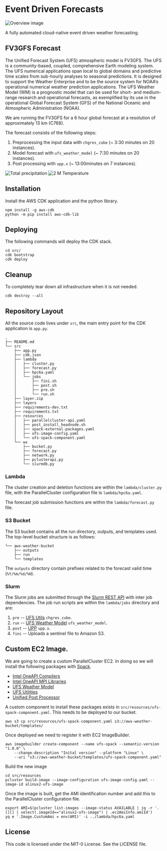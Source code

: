 # Event Driven Forecasts

![Overview image](./event_driven_weather_forecast.png)

A fully automated cloud-native event driven weather forecasting.

## FV3GFS Forecast

The Unified Forecast System (UFS) atmospheric model is FV3GFS. The UFS is a community-based, coupled, comprehensive Earth modeling system.
The UFS numerical applications span local to global domains and predictive time scales from sub-hourly analyses to seasonal predictions.
It is designed to support the Weather Enterprise and to be the source system for NOAA‘s operational numerical weather prediction applications.
The UFS Weather Model (WM) is a prognostic model that can be used for short- and medium-range research and operational forecasts, as exemplified by
its use in the operational Global Forecast System (GFS) of the National Oceanic and Atmospheric Administration (NOAA).

We are running the FV3GFS for a 6 hour global forecast at a resolution of approximately 13 km (C768).

The forecast consists of the following steps:

1. Preprocessing the input data with `chgres_cube` (~ 3:30 minutes on 20 instances).
2. Model forecast with `ufs_weather_model` (~ 7:30 minutes on 20 instances).
3. Post processing with `upp.x` (~ 13:00minutes on 7 instances).

![Total precipitation](plot_ufs_phyf_tprcp.gif)
![2 M Temperature](plot_ufs_phyf_tmp2m.gif)


## Installation

Install the AWS CDK application and the python library.

```
npm install -g aws-cdk
python -m pip install aws-cdk-lib
```

## Deploying

The following commands will deploy the CDK stack.

```
cd src/
cdk bootstrap
cdk deploy
```

## Cleanup

To completely tear down all infrastructure when it is not needed.

```
cdk destroy --all
```

## Repository Layout

All the source code lives under `src`, the main entry point for the CDK application is `app.py`.

```
.
├── README.md
└── src
    ├── app.py
    ├── cdk.json
    ├── lambda
    │   ├── cluster.py
    │   ├── forecast.py
    │   ├── hpc6a.yaml
    │   └── jobs
    │       ├── fini.sh
    │       ├── post.sh
    │       ├── pre.sh
    │       └── run.sh
    ├── layer.zip
    ├── layers
    ├── requirements-dev.txt
    ├── requirements.txt
    ├── resources
    │   ├── parallelcluster-api.yaml
    │   ├── post_install_headnode.sh
    │   ├── spack-external-packages.yaml
    │   ├── ufs-image-config.yaml
    │   └── ufs-spack-component.yaml
    └── wx
        ├── bucket.py
        ├── forecast.py
        ├── network.py
        ├── pclusterapi.py
        └── slurmdb.py
```
### Lambda

The cluster creation and deletion functions are within the `lambda/cluster.py` file, with the ParallelCluster configuration file is `lambda/hpc6a.yaml`.

The forecast job submission functions are within the `lambda/forecast.py` file.

### S3 Bucket

The S3 bucket contains all the run directory, outputs, and templates used. The top-level bucket structure is as follows:

```
└── aws-weather-bucket
    ├── outputs
    ├── run
    └── templates
```

The `outputs` directory contain prefixes related to the forecast valid time (`%Y/%m/%d/%H`).

### Slurm

The Slurm jobs are submitted through the [Slurm REST API](https://slurm.schedmd.com/rest.html) with inter job dependencies. The job run scripts are within the `lambda/jobs` directory and are:

1. `pre` -- [UFS Utils](https://github.com/ufs-community/UFS_UTILS) `chgres_cube`.
2. `run` -- [UFS Weather Model](https://github.com/ufs-community/ufs-weather-model/) `ufs_weather_model`.
3. `post` -- [UPP](https://github.com/NOAA-EMC/UPP) `upp.x`.
4. `fini` -- Uploads a sentinel file to Amazon S3.

## Custom EC2 Image.

We are going to create a custom ParallelCluster EC2. In doing so we will install the following packages with [Spack](https://github.com/spack/spack).

* [Intel OneAPI Compilers](https://www.intel.com/content/www/us/en/developer/tools/oneapi/toolkits.html)
* [Intel OneAPI MPI Libraries](https://www.intel.com/content/www/us/en/developer/tools/oneapi/toolkits.html)
* [UFS Weather Model](https://ufs-weather-model.readthedocs.io/en/latest/)
* [UFS Utilities](https://noaa-emcufs-utils.readthedocs.io/en/latest/ufs_utils.html)
* [Unified Post Processor](https://dtcenter.org/community-code/unified-post-processor-upp)

A custom component to install these packages exists in `src/resources/ufs-spack-component.yaml`.
This needs to be deployed to our bucket.
```
aws s3 cp src/resources/ufs-spack-component.yaml s3://aws-weather-bucket/templates/
```
Once deployed we need to register it with EC2 ImageBuilder.
```
aws imagebuilder create-component --name ufs-spack --semantic-version "1.0.0" \
    --change-description "Inital version" --platform "Linux" \
    --uri "s3://aws-weather-bucket/templates/ufs-spack-component.yaml"
```

Build the new image
```
cd src/resources
pcluster build-image --image-configuration ufs-image-config.yaml --image-id alinux2-ufs-image
```

Once the image is built, get the AMI identification number and add this to the ParallelCluster configuration file.
```
export AMI=$(pcluster list-images --image-status AVAILABLE | jq -r '.[][] | select(.imageId=="alinux2-ufs-image") | .ec2AmiInfo.amiId')
yq e '.Image.CustomAmi = env(AMI)' -i ../lambda/hpc6a.yaml
```

## License
This code is licensed under the MIT-0 License. See the LICENSE file.
